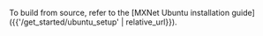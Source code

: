 To build from source, refer to the [MXNet Ubuntu installation guide]({{'/get_started/ubuntu_setup' | relative_url}}).
